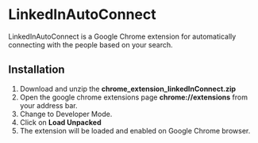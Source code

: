 # LinkedInAutoConnect

LinkedInAutoConnect is a Google Chrome extension for automatically connecting with the people based on your search.

## Installation

1. Download and unzip the **chrome_extension_linkedInConnect.zip**
2. Open the google chrome extensions page **chrome://extensions** from your address bar.
3. Change to Developer Mode.
4. Click on **Load Unpacked**
5. The extension will be loaded and enabled on Google Chrome browser.

